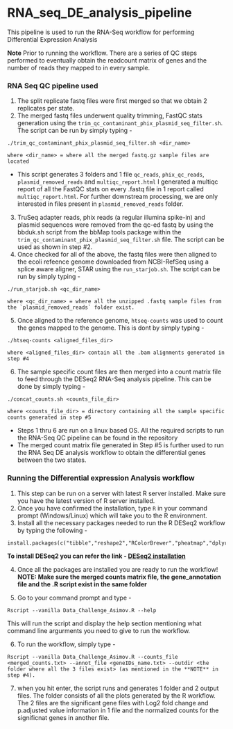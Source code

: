 # RNA_seq_DE_analysis_pipeline
This pipeline is used to run the RNA-Seq workflow for performing Differential Expression Analysis

**Note** Prior to running the workflow. There are a series of QC steps performed to eventually obtain the readcount matrix of genes and the number of reads they mapped to in every sample.

### RNA Seq QC pipeline used
1. The split replicate fastq files were first merged so that we obtain 2 replicates per state.
2. The merged fastq files underwent quality trimming, FastQC stats generation using the `trim_qc_contaminant_phix_plasmid_seq_filter.sh`. The script can be run by simply typing - 
```
./trim_qc_contaminant_phix_plasmid_seq_filter.sh <dir_name>

where <dir_name> = where all the merged fastq.gz sample files are located
```
* This script generates 3 folders and 1 file `qc_reads`, `phix_qc_reads`, `plasmid_removed_reads` and `multiqc_report.html`
I generated a multiqc report of all the FastQC stats on every .fastq file in 1 report called `multiqc_report.html`. For further downstream processing, we are only interested in files present in `plasmid_removed_reads` folder.
3. TruSeq adapter reads, phix reads (a regular illumina spike-in) and plasmid sequences were removed from the qc-ed fastq by using the bbduk.sh script from the bbMap tools package within the `trim_qc_contaminant_phix_plasmid_seq_filter.sh` file. The script can be used as shown in step #2.
4. Once checked for all of the above, the fastq files were then aligned to the ecoli refeence genome downloaded from NCBI-RefSeq using a splice aware aligner, STAR using the `run_starjob.sh`. The script can be run by simply typing - 
```
./run_starjob.sh <qc_dir_name>

where <qc_dir_name> = where all the unzipped .fastq sample files from the `plasmid_removed_reads` folder exist.

``` 
5. Once aligned to the reference genome, `htseq-counts` was used to count the genes mapped to the genome. This is dont by simply typing - 
```
./htseq-counts <aligned_files_dir>

where <aligned_files_dir> contain all the .bam alignments generated in step #4
```

6. The sample specific count files are then merged into a count matrix file to feed through the DESeq2 RNA-Seq analysis pipeline. This can be done by simply typing - 
```
./concat_counts.sh <counts_file_dir>

where <counts_file_dir> = directory containing all the sample specific counts generated in step #5
```
* Steps 1 thru 6 are run on a linux based OS. All the required scripts to run the RNA-Seq QC pipeline can be found in the repository 
* The merged count matrix file generated in Step #5 is further used to run the RNA Seq DE analysis workflow to obtain the differential genes between the two states.

### Running the Differential expression Analysis workflow
1. This step can be run on a server with latest R server installed. Make sure you have the latest version of R server installed.
2. Once you have confirmed the installation, type `R` in your command prompt (Windows/Linux) which will take you to the R environment.
3. Install all the necessary packages needed to run the R DESeq2 workflow by typing the following - 
```
install.packages(c("tibble","reshape2","RColorBrewer","pheatmap","dplyr","ggplot2","optparse"))
```
**To install DESeq2 you can refer the link - [DESeq2 installation](http://bioconductor.org/packages/release/bioc/html/DESeq2.html)**

4. Once all the packages are installed you are ready to run the workflow! **NOTE: Make sure the merged counts matrix file, the gene_annotation file and the .R script exist in the same folder**

5. Go to your command prompt and type - 
```
Rscript --vanilla Data_Challenge_Asimov.R --help
```
This will run the script and display the help section mentioning what command line argurments you need to give to run the workflow.

6. To run the workflow, simply type - 
```
Rscript --vanilla Data_Challenge_Asimov.R --counts_file <merged_counts.txt> --annot_file <geneIDs_name.txt> --outdir <the folder where all the 3 files exist> (as mentioned in the **NOTE** in step #4).
```

7. when you hit enter, the script runs and generates 1 folder and 2 output files. The folder consists of all the plots generated by the R workflow. The 2 files are the significant gene files with Log2 fold change and p.adjusted value information in 1 file and the normalized counts for the significnat genes in another file.
